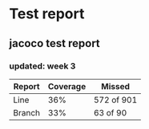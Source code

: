 # Test report

## jacoco test report 

### updated: week 3

| Report          | Coverage | Missed        |
|-----------------|----------|---------------|
| Line   | 36%      | 572 of 901     |
| Branch | 33%      | 63 of 90       |
